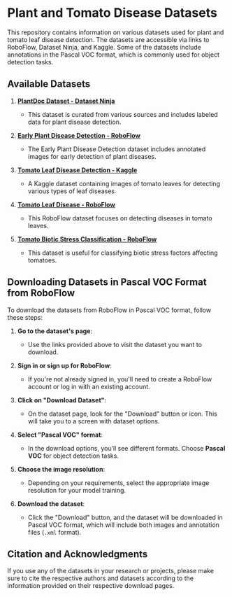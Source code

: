 # Plant and Tomato Disease Datasets

This repository contains information on various datasets used for plant and tomato leaf disease detection. The datasets are accessible via links to RoboFlow, Dataset Ninja, and Kaggle. Some of the datasets include annotations in the Pascal VOC format, which is commonly used for object detection tasks.

## Available Datasets

1. **[PlantDoc Dataset - Dataset Ninja](https://datasetninja.com/plantdoc)**
   - This dataset is curated from various sources and includes labeled data for plant disease detection.

2. **[Early Plant Disease Detection - RoboFlow](https://universe.roboflow.com/srec/early)**
   - The Early Plant Disease Detection dataset includes annotated images for early detection of plant diseases.

3. **[Tomato Leaf Disease Detection - Kaggle](https://www.kaggle.com/datasets/farukalam/tomato-leaf-diseases-detection-computer-vision/code)**
   - A Kaggle dataset containing images of tomato leaves for detecting various types of leaf diseases.

4. **[Tomato Leaf Disease - RoboFlow](https://universe.roboflow.com/bryan-b56jm/tomato-leaf-disease-ssoha)**
   - This RoboFlow dataset focuses on detecting diseases in tomato leaves.

5. **[Tomato Biotic Stress Classification - RoboFlow](https://universe.roboflow.com/projectdesign-rw5fo/tomato-biotic-stress-classification)**
   - This dataset is useful for classifying biotic stress factors affecting tomatoes.

## Downloading Datasets in Pascal VOC Format from RoboFlow

To download the datasets from RoboFlow in Pascal VOC format, follow these steps:

1. **Go to the dataset's page**:
   - Use the links provided above to visit the dataset you want to download.

2. **Sign in or sign up for RoboFlow**:
   - If you're not already signed in, you'll need to create a RoboFlow account or log in with an existing account.

3. **Click on "Download Dataset"**:
   - On the dataset page, look for the "Download" button or icon. This will take you to a screen with dataset options.

4. **Select "Pascal VOC" format**:
   - In the download options, you’ll see different formats. Choose **Pascal VOC** for object detection tasks.

5. **Choose the image resolution**:
   - Depending on your requirements, select the appropriate image resolution for your model training.

6. **Download the dataset**:
   - Click the "Download" button, and the dataset will be downloaded in Pascal VOC format, which will include both images and annotation files (`.xml` format).

## Citation and Acknowledgments

If you use any of the datasets in your research or projects, please make sure to cite the respective authors and datasets according to the information provided on their respective download pages.
